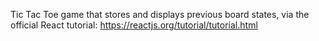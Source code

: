 Tic Tac Toe game that stores and displays previous board states, via the official React tutorial: https://reactjs.org/tutorial/tutorial.html
